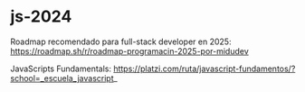 # js-2024

Roadmap recomendado para full-stack developer en 2025:
https://roadmap.sh/r/roadmap-programacin-2025-por-midudev

JavaScripts Fundamentals:
https://platzi.com/ruta/javascript-fundamentos/?school=_escuela_javascript_